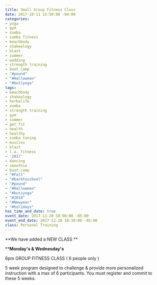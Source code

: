 ```yaml
---
title: Small Group Fitness Class
date: 2017-10-11 15:50:00 -04:00
categories:
- yoga
- gym
- zumba
- zumba fitness
- beachbody
- shakealogy
- blast
- summer
- wedding
- strength training
- boot camp
- "#pound"
- "#Halloween"
- "#butiyoga"
tags:
- beachbody
- shakealogy
- herbalife
- zumba
- strength training
- gym
- summer
- get fit
- health
- healthy
- zumba toning
- muscles
- blast
- l.a. fitness
- '2017'
- dancing
- smoothie
- boot camp
- "#Fall"
- "#backtoschool"
- "#pound"
- "#Halloween"
- "#butiyoga"
- "#2018"
- "#Newyear"
- "#holidays"
has_time_and_date: true
event_date: 2017-11-20 18:00:00 -05:00
event_end_date: 2017-12-20 18:30:00 -05:00
class: Personal Training
---
```


**We have added a NEW CLASS **

****Monday's & Wednesday's**

6pm  GROUP FITNESS CLASS  ( 6 people only )

5 week program designed to challenge & provide more personalized instruction with a max of 6 participants. You must register and commit to these 5 weeks. 